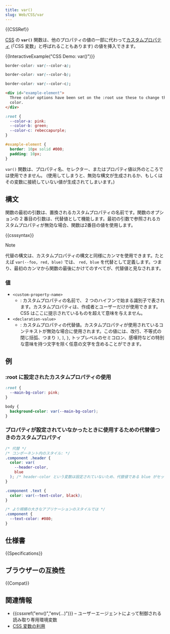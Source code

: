 ```yaml
---
title: var()
slug: Web/CSS/var
---
```


{{CSSRef}}

[CSS](/ja/docs/Web/CSS) の **`var()`** 関数は、他のプロパティの値の一部に代わって[カスタムプロパティ](/ja/docs/Web/CSS/--*) (「CSS 変数」と呼ばれることもあります) の値を挿入できます。

{{InteractiveExample("CSS Demo: var()")}}

```css interactive-example-choice
border-color: var(--color-a);
```

```css interactive-example-choice
border-color: var(--color-b);
```

```css interactive-example-choice
border-color: var(--color-c);
```

```html interactive-example
<div id="example-element">
  Three color options have been set on the :root use these to change the border
  color.
</div>
```

```css interactive-example
:root {
  --color-a: pink;
  --color-b: green;
  --color-c: rebeccapurple;
}

#example-element {
  border: 10px solid #000;
  padding: 10px;
}
```

`var()` 関数は、プロパティ名、セレクター、またはプロパティ値以外のところでは使用できません。 (使用してしまうと、無効な構文が生成されるか、もしくはその変数に接続していない値が生成されてしまいます。)

## 構文

関数の最初の引数は、置換されるカスタムプロパティの名前です。関数のオプションの 2 番目の引数は、代替値として機能します。最初の引数で参照されるカスタムプロパティが無効な場合、関数は2番目の値を使用します。

{{csssyntax}}

> [!NOTE]
> 代替の構文は、カスタムプロパティの構文と同様にカンマを使用できます。たとえば `var(--foo, red, blue)` では、 `red, blue` を代替として定義します。つまり、最初のカンマから関数の最後にかけてのすべてが、代替値と見なされます。

### 値

- `<custom-property-name>`
  - : カスタムプロパティの名前で、 2 つのハイフンで始まる識別子で表されます。カスタムプロパティは、作成者とユーザーだけが使用できます。 CSS はここに提示されているものを超えて意味を与えません。
- `<declaration-value>`
  - : カスタムプロパティの代替値。カスタムプロパティが使用されているコンテキストが無効な場合に使用されます。この値には、改行、不等式の閉じ括弧、つまり `)`, `]`, `}`, トップレベルのセミコロン、感嘆符などの特別な意味を持つ文字を除く任意の文字を含めることができます。

## 例

### :root に設定されたカスタムプロパティの使用

```css
:root {
  --main-bg-color: pink;
}

body {
  background-color: var(--main-bg-color);
}
```

### プロパティが設定されていなかったときに使用するための代替値つきのカスタムプロパティ

```css
/* 代替 */
/* コンポーネント内のスタイル: */
.component .header {
  color: var(
    --header-color,
    blue
  ); /* header-color という変数は設定されていないため、代替値である blue がセットされます */
}

.component .text {
  color: var(--text-color, black);
}

/* より規模の大きなアプリケーションのスタイルでは */
.component {
  --text-color: #080;
}
```

## 仕様書

{{Specifications}}

## ブラウザーの互換性

{{Compat}}

## 関連情報

- {{cssxref("env()","env(…)")}} – ユーザーエージェントによって制御される読み取り専用環境変数
- [CSS 変数の利用](/ja/docs/Web/CSS/Using_CSS_custom_properties)
